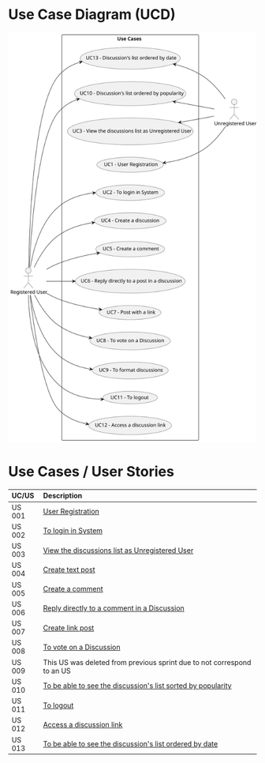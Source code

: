 # Use Case Diagram (UCD)

![Use Case Diagram](../01.requirements-engineering/svg/use-case-diagram.svg)

# Use Cases / User Stories

| UC/US  | Description                                   |                   
|:-------|:----------------------------------------------|
| US 001 | [User Registration](../../us001/Readme.md) |
| US 002 | [To login in System](../../us002/Readme.md) |        
| US 003 | [View the discussions list as Unregistered User ](../../us003/Readme.md) |
| US 004 | [Create text post](../../us004/Readme.md) |
| US 005 | [Create a comment](../../us005/Readme.md) |
| US 006 | [Reply directly to a comment in a Discussion](/docs/sprint01/us006/readme.md)| |
| US 007 | [Create link post](../../us007/readme.md) |
| US 008 | [To vote on a Discussion](../../us008/readme.md) |
| US 009 | This US was deleted from previous sprint due to not correspond to an US |
| US 010 | [To be able to see the discussion's list sorted by popularity](../../us010/readme.md) |
| US 011 | [To logout](../../us011/readme.md) |
| US 012 | [Access a discussion link](../../us012/readme.md) |
| US 013 | [To be able to see the discussion's list ordered by date](../../us013/readme.md) |
